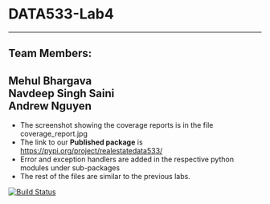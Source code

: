 # DATA533-Lab4
---
## Team Members:   
Mehul Bhargava   
Navdeep Singh Saini    
Andrew Nguyen   
---
+ The screenshot showing the coverage reports is in the file coverage_report.jpg
+ The link to our **Published package** is https://pypi.org/project/realestatedata533/     
+ Error and exception handlers are added in the respective python modules under sub-packages    
+ The rest of the files are similar to the previous labs. 

[![Build Status](https://app.travis-ci.com/navdeep94/DATA533-Lab4.svg?branch=main)](https://app.travis-ci.com/navdeep94/DATA533-Lab4)
